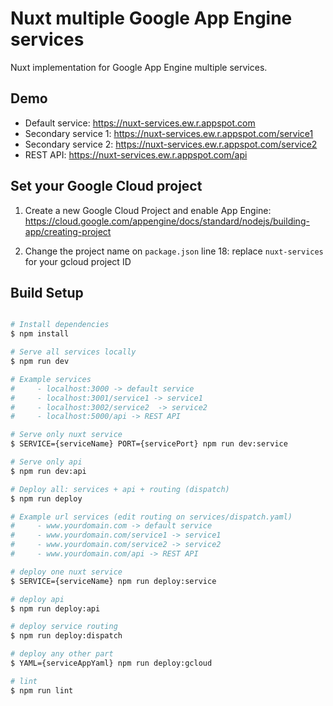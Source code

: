 # Nuxt multiple Google App Engine services

Nuxt implementation for Google App Engine multiple services. 

## Demo

- Default service: https://nuxt-services.ew.r.appspot.com
- Secondary service 1: https://nuxt-services.ew.r.appspot.com/service1
- Secondary service 2: https://nuxt-services.ew.r.appspot.com/service2
- REST API: https://nuxt-services.ew.r.appspot.com/api


## Set your Google Cloud project

1. Create a new Google Cloud Project and enable App Engine: https://cloud.google.com/appengine/docs/standard/nodejs/building-app/creating-project

2. Change the project name on `package.json` line 18: replace `nuxt-services` for your gcloud project ID


## Build Setup

```bash

# Install dependencies
$ npm install

# Serve all services locally
$ npm run dev 

# Example services
#     - localhost:3000 -> default service
#     - localhost:3001/service1 -> service1
#     - localhost:3002/service2  -> service2
#     - localhost:5000/api -> REST API

# Serve only nuxt service
$ SERVICE={serviceName} PORT={servicePort} npm run dev:service

# Serve only api
$ npm run dev:api

# Deploy all: services + api + routing (dispatch)
$ npm run deploy

# Example url services (edit routing on services/dispatch.yaml)
#     - www.yourdomain.com -> default service
#     - www.yourdomain.com/service1 -> service1
#     - www.yourdomain.com/service2 -> service2
#     - www.yourdomain.com/api -> REST API

# deploy one nuxt service
$ SERVICE={serviceName} npm run deploy:service

# deploy api
$ npm run deploy:api

# deploy service routing
$ npm run deploy:dispatch

# deploy any other part
$ YAML={serviceAppYaml} npm run deploy:gcloud

# lint
$ npm run lint
```
